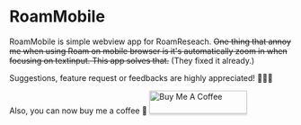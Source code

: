 #  RoamMobile

RoamMobile is simple webview app for RoamReseach. ~~One thing that annoy me when using Roam on mobile browser is it's automatically zoom in when focusing on textinput. This app solves that.~~ (They fixed it already.)

Suggestions, feature request or feedbacks are highly appreciated! 🙇🏻‍♂️

Also, you can now buy me a coffee 🎉 
<a href="https://www.buymeacoffee.com/adityadaniel" target="_blank"><img src="https://www.buymeacoffee.com/assets/img/custom_images/orange_img.png" alt="Buy Me A Coffee" style="height: 41px !important;width: 174px !important;box-shadow: 0px 3px 2px 0px rgba(190, 190, 190, 0.5) !important;-webkit-box-shadow: 0px 3px 2px 0px rgba(190, 190, 190, 0.5) !important;" ></a>
